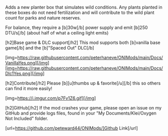 Adds a new planter box that simulates wild conditions. Any plants planted in these boxes do not need fertilization and will contribute to the wild plant count for parks and nature reserves.

For balance, they require a [b]30w[/b] power supply and emit [b]250 DTU/s[/b] (about half of what a ceiling light emits)

[h2]Base game & DLC support[/h2]
This mod supports both [b]vanilla base game[/b] and the [b]"Spaced Out" DLC[/b]

[img=https://raw.githubusercontent.com/peterhaneve/ONIMods/main/Docs/VanillaYes.png][/img][img=https://raw.githubusercontent.com/peterhaneve/ONIMods/main/Docs/Dlc1Yes.png][/img]

[h2]Contribute[/h2]
Please [b][u]thumbs up & favorite[/u][/b] this so others can find it more easily!

[img=https://i.imgur.com/p7Fv1Z6.gif][/img]

[h2]GitHub[/h2]
If the mod crashes your game, please open an issue on my GitHub and provide logs files, found in your "My Documents/Klei/Oxygen Not Included" folder.

[url=https://github.com/peteward44/ONIMods/]Github Link[/url]

